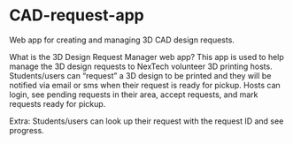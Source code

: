 # CAD-request-app
Web app for creating and managing 3D CAD design requests.

What is the 3D Design Request Manager web app?
This app is used to help manage the 3D design requests to NexTech volunteer 3D printing hosts. Students/users can “request” a 3D design to be printed and they will be notified via email or sms when their request is ready for pickup. Hosts can login, see pending requests in their area, accept requests, and mark requests ready for pickup. 

Extra: Students/users can look up their request with the request ID and see progress.

